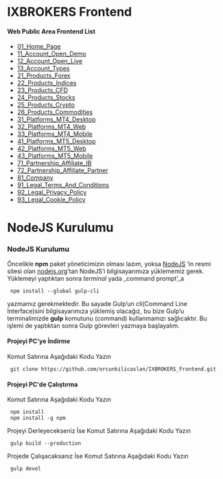 # IXBROKERS Frontend

#### Web Public Area Frontend List
 - [01_Home_Page](https://orcunkilicaslan.github.io/IXBROKERS_Frontend/html/01_Home_Page.html)
 - [11_Account_Open_Demo](https://orcunkilicaslan.github.io/IXBROKERS_Frontend/html/11_Account_Open_Demo.html)
 - [12_Account_Open_Live](https://orcunkilicaslan.github.io/IXBROKERS_Frontend/html/12_Account_Open_Live.html)
 - [13_Account_Types](https://orcunkilicaslan.github.io/IXBROKERS_Frontend/html/13_Account_Types.html)
 - [21_Products_Forex](https://orcunkilicaslan.github.io/IXBROKERS_Frontend/html/21_Products_Forex.html)
 - [22_Products_Indices](https://orcunkilicaslan.github.io/IXBROKERS_Frontend/html/22_Products_Indices.html)
 - [23_Products_CFD](https://orcunkilicaslan.github.io/IXBROKERS_Frontend/html/23_Products_CFD.html)
 - [24_Products_Stocks](https://orcunkilicaslan.github.io/IXBROKERS_Frontend/html/24_Products_Stocks.html)
 - [25_Products_Crypto](https://orcunkilicaslan.github.io/IXBROKERS_Frontend/html/25_Products_Crypto.html)
 - [26_Products_Commodities](https://orcunkilicaslan.github.io/IXBROKERS_Frontend/html/26_Products_Commodities.html)
 - [31_Platforms_MT4_Desktop](https://orcunkilicaslan.github.io/IXBROKERS_Frontend/html/31_Platforms_MT4_Desktop.html)
 - [32_Platforms_MT4_Web](https://orcunkilicaslan.github.io/IXBROKERS_Frontend/html/32_Platforms_MT4_Web.html)
 - [33_Platforms_MT4_Mobile](https://orcunkilicaslan.github.io/IXBROKERS_Frontend/html/33_Platforms_MT4_Mobile.html)
 - [41_Platforms_MT5_Desktop](https://orcunkilicaslan.github.io/IXBROKERS_Frontend/html/41_Platforms_MT5_Desktop.html)
 - [42_Platforms_MT5_Web](https://orcunkilicaslan.github.io/IXBROKERS_Frontend/html/42_Platforms_MT5_Web.html)
 - [43_Platforms_MT5_Mobile](https://orcunkilicaslan.github.io/IXBROKERS_Frontend/html/43_Platforms_MT5_Mobile.html)
 - [71_Partnership_Affiliate_IB](https://orcunkilicaslan.github.io/IXBROKERS_Frontend/html/71_Partnership_Affiliate_IB.html)
 - [72_Partnership_Affiliate_Partner](https://orcunkilicaslan.github.io/IXBROKERS_Frontend/html/72_Partnership_Affiliate_Partner.html)
 - [81_Company](https://orcunkilicaslan.github.io/IXBROKERS_Frontend/html/81_Company.html)
 - [91_Legal_Terms_And_Conditions](https://orcunkilicaslan.github.io/IXBROKERS_Frontend/html/91_Legal_Terms_And_Conditions.html)
 - [92_Legal_Privacy_Policy](https://orcunkilicaslan.github.io/IXBROKERS_Frontend/html/92_Legal_Privacy_Policy.html)
 - [93_Legal_Cookie_Policy](https://orcunkilicaslan.github.io/IXBROKERS_Frontend/html/93_Legal_Cookie_Policy.html)
   

# NodeJS Kurulumu
  
### NodeJS Kurulumu  
Öncelikle **npm** paket yöneticimizin olması lazım, yoksa [NodeJS](https://nodejs.org/) ‘in resmi sitesi olan [nodejs.org](https://nodejs.org/en/download/)’tan NodeJS’i bilgisayarımıza yüklememiz gerek.  Yüklemeyi yaptıktan sonra _terminal_ yada _command prompt’_a  
  
     npm install --global gulp-cli  

yazmamız gerekmektedir. Bu sayade Gulp’un cli(Command Line Interface)sini bilgisayarımıza yüklemiş olacağız, bu bize Gulp’u terminalimizde **gulp** komutunu (command) kullanmamızı sağlıcaktır. Bu işlemi de yaptıktan sonra Gulp görevleri yazmaya başlayalım.  
  
  
#### Projeyi PC'ye İndirme  
Komut Satırına Aşağıdaki Kodu Yazın  

     git clone https://github.com/orcunkilicaslan/IXBROKERS_Frontend.git  

#### Projeyi PC'de Çalıştırma  
Komut Satırına Aşağıdaki Kodu Yazın  

     npm install
     npm install -g npm  


Projeyi Derleyecekseniz İse Komut Satırına Aşağıdaki Kodu Yazın  

     gulp build --production

Projede Çalışacaksanız İse Komut Satırına Aşağıdaki Kodu Yazın  

     gulp devel  